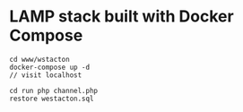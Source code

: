 #  LAMP stack built with Docker Compose

  
```shell
cd www/wstacton
docker-compose up -d
// visit localhost

cd run php channel.php
restore westacton.sql
```
